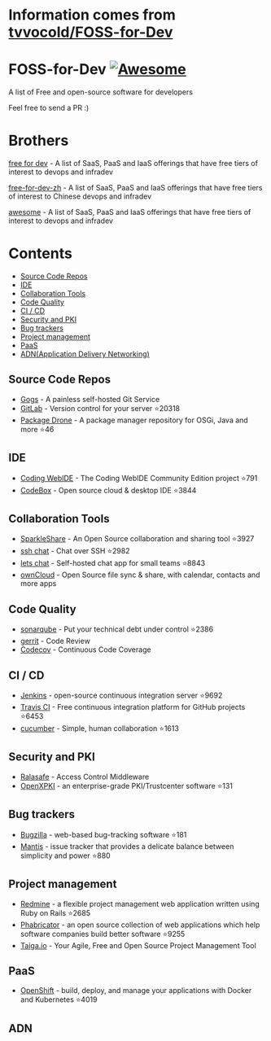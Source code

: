 # Information comes from [tvvocold/FOSS-for-Dev](https://github.com/tvvocold/FOSS-for-Dev)
# FOSS-for-Dev  [![Awesome](https://cdn.rawgit.com/sindresorhus/awesome/d7305f38d29fed78fa85652e3a63e154dd8e8829/media/badge.svg)](https://github.com/sindresorhus/awesome)
A list of Free and open-source software for developers

 
Feel free to send a PR :)
# Brothers
[free for dev](https://github.com/ripienaar/free-for-dev) - A list of SaaS, PaaS and IaaS offerings that have free tiers of interest to devops and infradev

[free-for-dev-zh](https://github.com/qinghuaiorg/free-for-dev-zh) - A list of SaaS, PaaS and IaaS offerings that have free tiers of interest to Chinese devops and infradev

[awesome](https://github.com/sindresorhus/awesome) - A list of SaaS, PaaS and IaaS offerings that have free tiers of interest to devops and infradev


# Contents
   * [Source Code Repos](#source-code-repos)
   * [IDE](#ide)
   * [Collaboration Tools](#collaboration-tools)
   * [Code Quality](#code-quality)
   * [CI / CD](#ci--cd)
   * [Security and PKI](#security-and-pki)
   * [Bug trackers](#bug-trackers)
   * [Project management](#project-management)
   * [PaaS](#paas)
   * [ADN(Application Delivery Networking)](#adn)


## Source Code Repos 

 * [Gogs](https://github.com/gogits/gogs)  - A painless self-hosted Git Service 
 * [GitLab](https://github.com/gitlabhq/gitlabhq) - Version control for your server :star:20318
 * [Package Drone](https://github.com/eclipse/packagedrone) - A package manager repository for OSGi, Java and more :star:46


## IDE 

 * [Coding WebIDE](https://github.com/Coding/WebIDE) - The Coding WebIDE Community Edition project :star:791
 * [CodeBox](https://github.com/CodeboxIDE/codebox) - Open source cloud & desktop IDE :star:3844


## Collaboration Tools

 * [SparkleShare](https://github.com/hbons/SparkleShare) - An Open Source collaboration and sharing tool :star:3927
 * [ssh chat](https://github.com/shazow/ssh-chat) - Chat over SSH  :star:2982
 * [lets chat](https://github.com/sdelements/lets-chat) - Self-hosted chat app for small teams :star:8843
 * [ownCloud](https://owncloud.org) - Open Source file sync & share, with calendar, contacts and more apps

## Code Quality

 * [sonarqube](https://github.com/SonarSource/sonarqube) - Put your technical debt under control :star:2386
 * [gerrit](https://gerrit.googlesource.com/) - Code Review
 * [Codecov](https://codecov.io/) - Continuous Code Coverage


## CI / CD

 * [Jenkins](https://github.com/jenkinsci/jenkins) - open-source continuous integration server :star:9692
 * [Travis CI](https://github.com/travis-ci/travis-ci) - Free continuous integration platform for GitHub projects :star:6453
 * [cucumber](https://github.com/cucumber/cucumber) - Simple, human collaboration  :star:1613


## Security and PKI

 * [Ralasafe](http://sourceforge.net/projects/ralasafe/) - Access Control Middleware
 * [OpenXPKI](https://github.com/openxpki/openxpki) - an enterprise-grade PKI/Trustcenter software :star:131


## Bug trackers

* [Bugzilla](https://github.com/bugzilla/bugzilla) - web-based bug-tracking software :star:181
* [Mantis](https://github.com/mantisbt/mantisbt) - issue tracker that provides a delicate balance between simplicity and power :star:880


## Project management
* [Redmine](https://github.com/redmine/redmine) - a flexible project management web application written using Ruby on Rails :star:2685
* [Phabricator](https://github.com/phacility/phabricator) - an open source collection of web applications which help software companies build better software :star:9255
* [Taiga.io](https://github.com/taigaio) - Your Agile, Free and Open Source Project Management Tool

## PaaS

 * [OpenShift](https://github.com/openshift/origin) - build, deploy, and manage your applications with Docker and Kubernetes :star:4019

## ADN 
  
 


